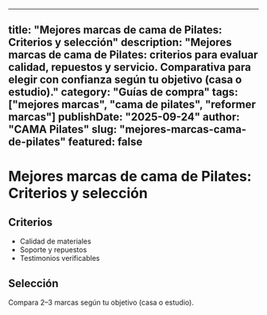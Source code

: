 
---
title: "Mejores marcas de cama de Pilates: Criterios y selección"
description: "Mejores marcas de cama de Pilates: criterios para evaluar calidad, repuestos y servicio. Comparativa para elegir con confianza según tu objetivo (casa o estudio)."
category: "Guías de compra"
tags: ["mejores marcas", "cama de pilates", "reformer marcas"]
publishDate: "2025-09-24"
author: "CAMA Pilates"
slug: "mejores-marcas-cama-de-pilates"
featured: false
---

# Mejores marcas de cama de Pilates: Criterios y selección

## Criterios
- Calidad de materiales
- Soporte y repuestos
- Testimonios verificables

## Selección
Compara 2–3 marcas según tu objetivo (casa o estudio).

<see-also limit="3" />

